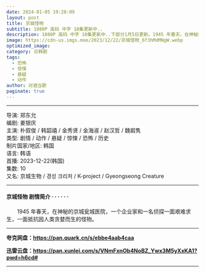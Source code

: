 ```yaml
---
date: 2024-01-05 19:28:09
layout: post
title: 京城怪物
subtitle: 1080P 高码 中字 10集更新中..
description: 1080P 高码 中字 10集更新中..下部分1月5日更新。1945 年春天，在神秘的京城瓮城医院，一个企业家和一名侦探一面艰难求生，一面抵抗因人类贪婪而生的怪物。...
image: https://cdn-us.imgs.moe/2023/12/22/京城怪物_6f3hMdMNgW.webp
optimized_image: 
category: 日韩剧
tags:
  - 恐怖
  - 惊悚
  - 悬疑
  - 动作
author: 对酒当歌
paginate: true
---
```

---

导演: 郑东允  
编剧: 姜银庆  
主演: 朴叙俊 / 韩韶禧 / 金秀贤 / 金海淑 / 赵汉哲 / 魏嘏隽  
类型: 剧情 / 动作 / 悬疑 / 惊悚 / 恐怖 / 历史  
制片国家/地区: 韩国  
语言: 韩语  
首播: 2023-12-22(韩国)  
集数: 10  
又名: 京城生物 / 경성 크리처 / K-project / Gyeongseong Creature  

---

#### 京城怪物 剧情简介 · · · · · ·

　　1945 年春天，在神秘的京城瓮城医院，一个企业家和一名侦探一面艰难求生，一面抵抗因人类贪婪而生的怪物。

---

**夸克网盘：<https://pan.quark.cn/s/ebbe4aab4caa>**

**迅雷云盘：<https://pan.xunlei.com/s/VNmFxnOb4NoBZ_Ywx3M5yXxKA1?pwd=h6cd#>**

---
